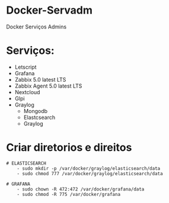 # Docker-Servadm
Docker Serviços Admins 

# Serviços:
- Letscript
- Grafana
- Zabbix 5.0 latest LTS
- Zabbix Agent 5.0 latest LTS
- Nextcloud
- Glpi
- Graylog
    - Mongodb
    - Elastcsearch
    - Graylog

# Criar diretorios e direitos

    # ELASTICSEARCH
        - sudo mkdir -p /var/docker/graylog/elasticsearch/data
        - sudo chmod 777 /var/docker/graylog/elasticsearch/data

    # GRAFANA
        - sudo chown -R 472:472 /var/docker/grafana/data
        - sudo chmod -R 775 /var/docker/grafana